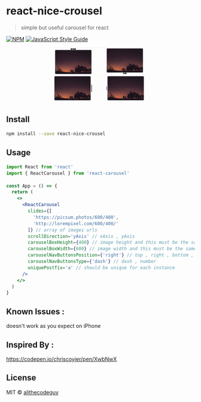 # react-nice-crousel

> simple but useful carousel for react

[![NPM](https://img.shields.io/npm/v/react-nice-crousel.svg)](https://www.npmjs.com/package/react-nice-crousel) [![JavaScript Style Guide](https://img.shields.io/badge/code_style-standard-brightgreen.svg)](https://standardjs.com)

<div align="center">
    <img src="./react-nice-carousel.gif" width="250">
</div>

## Install

```bash
npm install --save react-nice-crousel
```

## Usage

```jsx
import React from 'react'
import { ReactCarousel } from 'react-carousel'

const App = () => {
  return (
    <>
      <ReactCarousel
        slides={[
          'https://picsum.photos/600/400',
          'http://lorempixel.com/600/400/'
        ]} // array of images urls
        scrollDirection='yAxis' // xAxis , yAxis
        carouselBoxHeight={400} // image height and this must be the same
        carouselBoxWidth={600} // image width and this must be the same
        carouselNavButtonsPosition={'right'} // top , right , bottom , left
        carouselNavButtonsType={'dash'} // dash , number
        uniquePostfix='a' // should be unique for each instance
      />
    </>
  )
}
```

## Known Issues :

doesn't work as you expect on iPhone

## Inspired By :

https://codepen.io/chriscoyier/pen/XwbNwX

## License

MIT © [alithecodeguy](https://github.com/alithecodeguy)

